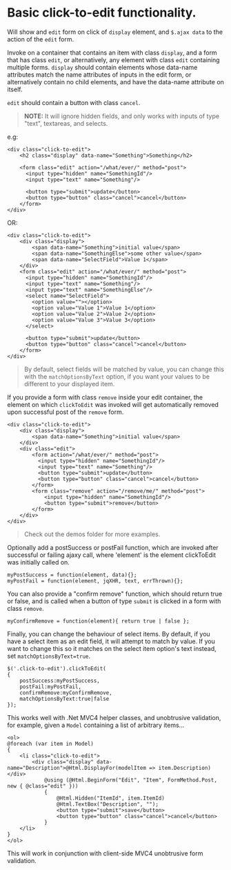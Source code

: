 # Basic click-to-edit functionality. #

Will show and `edit` form on click of `display` element, and `$.ajax data` to the action of the `edit` form.

Invoke on a container that contains an item with class `display`, and a form that has class `edit`, 
or alternatively, any element with class `edit` containing multiple forms.
`display` should contain elements whose data-name attributes match the name attributes of inputs in the edit form,
or alternatively contain no child elements, and have the data-name attribute on itself.

`edit` should contain a button with class `cancel`.


> **NOTE:** It will ignore hidden fields, and only works with inputs of type "text", textareas, and selects.

e.g:

	<div class="click-to-edit">
	    <h2 class="display" data-name="Something">Something</h2>
	
	    <form class="edit" action="/what/ever/" method="post">
	      <input type="hidden" name="SomethingId"/>
	      <input type="text" name="Something"/>
	
	      <button type="submit">update</button>
	      <button type="button" class="cancel">cancel</button>
	    </form>
	</div>

OR:

	<div class="click-to-edit">
	    <div class="display">
	      	<span data-name="Something">initial value</span>
	      	<span data-name="SomethingElse">some other value</span>
			<span data-name="SelectField">Value 1</span>
	    </div>
	    <form class="edit" action="/what/ever/" method="post">
	      <input type="hidden" name="SomethingId"/>
	      <input type="text" name="Something"/>
	      <input type="text" name="SomethingElse"/>
		  <select name="SelectField">
			<option value=""></option>
			<option value="Value 1">Value 1</option>
			<option value="Value 2">Value 2</option>
			<option value="Value 3">Value 3</option>
		  </select>
	
	      <button type="submit">update</button>
	      <button type="button" class="cancel">cancel</button>
	    </form>
	</div>

>By default, select fields will be matched by value, you can change this with the `matchOptionsByText` option, if you want your values to be different to your displayed item.

If you provide a form with class `remove` inside your edit container, the element on which `clickToEdit` was invoked will get automatically removed upon successful post of the `remove` form.

	<div class="click-to-edit">
	    <div class="display">
	      	<span data-name="Something">initial value</span>
	    </div>
		<div class="edit">
		    <form action="/what/ever/" method="post">
		      <input type="hidden" name="SomethingId"/>
		      <input type="text" name="Something"/>
		      <button type="submit">update</button>
		      <button type="button" class="cancel">cancel</button>
		    </form>
			<form class="remove" action="/remove/me/" method="post">
				<input type="hidden" name="SomethingId"/>
		      	<button type="submit">remove</button>
		    </form>
		</div>
	</div>

> Check out the demos folder for more examples.

Optionally add a postSuccess or postFail function, which are invoked after successful or failing ajaxy call,
where 'element' is the element clickToEdit was initially called on.

    myPostSuccess = function(element, data){};
    myPostFail = function(element, jqXHR, text, errThrown){};

You can also provide a "confirm remove" function, which should return true or false, and is called when a button of type `submit` is clicked in a form with class `remove`.

    myConfirmRemove = function(element){ return true | false };

Finally, you can change the behaviour of select items. By default, if you have a select item as an edit field, it will attempt to match by value. If you want to change this so it matches on the select item option's text instead, set `matchOptionsByText=true`.

    $('.click-to-edit').clickToEdit(
	{
		postSuccess:myPostSuccess, 
		postFail:myPostFail, 
		confirmRemove:myConfirmRemove, 
		matchOptionsByText:true|false
	});


This works well with .Net MVC4 helper classes, and unobtrusive validation, for example, given a `Model` containing a list of arbitrary items...

	<ol>
    @foreach (var item in Model)
    {
        <li class="click-to-edit">
            <div class="display" data-name="Description">@Html.DisplayFor(modelItem => item.Description)</div>
                @using (@Html.BeginForm("Edit", "Item", FormMethod.Post, new { @class="edit" }))
                { 
                    @Html.Hidden("ItemId", item.ItemId)
                    @Html.TextBox("Description", "");
                    <button type="submit">save</button>
					<button type="button" class="cancel">cancel</button>
                }
        </li>
    }
	</ol>

This will work in conjunction with client-side MVC4 unobtrusive form validation.